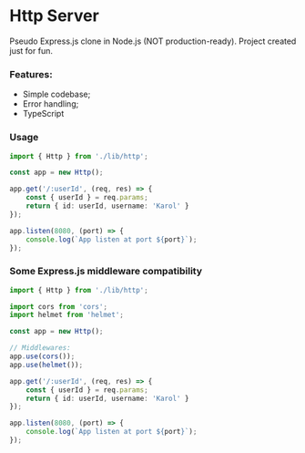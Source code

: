 # Http Server
Pseudo Express.js clone in Node.js (NOT production-ready). Project created just for fun.

### Features:
- Simple codebase;
- Error handling;
- TypeScript

### Usage
```ts
import { Http } from './lib/http';

const app = new Http();

app.get('/:userId', (req, res) => {
    const { userId } = req.params;
    return { id: userId, username: 'Karol' }
});

app.listen(8080, (port) => {
    console.log(`App listen at port ${port}`);
});
```

### Some Express.js middleware compatibility
```ts
import { Http } from './lib/http';

import cors from 'cors';
import helmet from 'helmet';

const app = new Http();

// Middlewares:
app.use(cors());
app.use(helmet());

app.get('/:userId', (req, res) => {
    const { userId } = req.params;
    return { id: userId, username: 'Karol' }
});

app.listen(8080, (port) => {
    console.log(`App listen at port ${port}`);
});
```